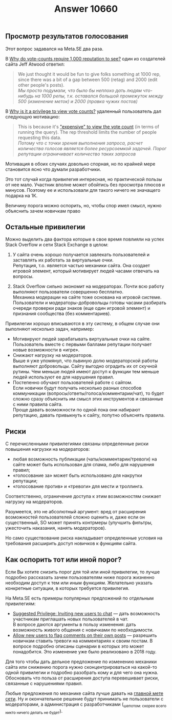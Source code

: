 ﻿---
title: "Answer 10660"
se.owner.user_id: 178556
se.owner.display_name: "default locale"
se.owner.link: "https://ru.meta.stackoverflow.com/users/178556/default-locale"
se.answer_id: 10660
se.question_id: 10659
se.post_type: answer
se.score: 12
se.is_accepted: True
---
<h2>Просмотр результатов голосования</h2>
<p>Этот вопрос задавался на Meta.SE два раза.</p>
<p>В <a href="https://meta.stackexchange.com/questions/37116/why-do-vote-counts-require-1-000-reputation-to-see">Why do vote-counts require 1,000 reputation to see?</a> один из создателей сайта Jeff Atwood ответил:</p>
<blockquote>
<p>We just thought it would be fun to give folks something at 1000 rep, since there was a bit of a gap between 500 (retag) and 2000 (edit other people's posts).<br />
<em>Мы просто подумали, что было бы неплохо дать людям что-нибудь на 1000 репы, т.к. оставался большой промежуток между 500 (изменение меток) и 2000 (правка чужих постов)</em></p>
</blockquote>
<p>В <a href="https://meta.stackexchange.com/questions/69852/why-is-it-a-privilege-to-view-vote-counts">Why is it a privilege to view vote counts?</a> удаленный пользователь дал следующую мотивацию:</p>
<blockquote>
<p>This is because it's <a href="https://meta.stackexchange.com/questions/747/show-total-votes-or-up-down-votes/1007#1007">&quot;expensive&quot; to view the vote count</a> (in terms of running the query). The rep threshold limits the number of people requesting this data.<br />
<em>Потому что с точки зрения выполнения запроса, расчет количества голосов является более ресурсоемкой задачей. Порог репутации ограничивает количество таких запросов</em></p>
</blockquote>
<p>Мотивация в обоих случаях довольно спорная, но по крайней мере становится ясно что думали разработчики.</p>
<p>Это тот случай когда привилегия интересная, но практической пользы от нее мало. Участник вполне может обойтись без просмотра плюсов и минусов. Поэтому ее и использовали для такого ничего не значащего подарка на 1К.</p>
<p>Величину порога можно оспорить, но, чтобы спор имел смысл, нужно объяснить зачем новичкам право</p>
<h2>Остальные привилегии</h2>
<p>Можно выделить два фактора которые в свое время повлияли на успех Stack Overflow и сети Stack Exchange в целом:</p>
<ol>
<li><p>У сайта очень хорошо получается завлекать пользователей и заставлять их работать за виртуальные очки.<br />
Репутация, т.о. является частью механики сайта. Она создает игровой элемент, который мотивирует людей часами отвечать на вопросы.</p>
</li>
<li><p>Stack Overflow сильно экономит на модераторах. Почти всю работу выполняют пользователи совершенно бесплатно.<br />
Механика модерации на сайте тоже основана на игровой системе. Пользователи и модераторы-добровольцы готовы часами разбирать очереди проверки ради знаков (еще один игровой элемент) и признания сообщества (без комментариев).</p>
</li>
</ol>
<p>Привилегии хорошо вписываются в эту систему, в общем случае они выполняют несколько задач, например:</p>
<ul>
<li>Мотивируют людей зарабатывать виртуальные очки на сайте.<br />
Пользователь вместе с первыми баллами репутации получает новые возможности в «игре».</li>
<li>Снижают нагрузку на модераторов.<br />
Выше я уже упомянул, что львиную долю модераторской работы выполняют добровольцы. Сайту выгодно оградить их от скучной рутины. Чем меньше людей имеют доступ к функции тем меньше людей используют ее для нарушения правил.</li>
<li>Постепенно обучают пользователей работе с сайтом.<br />
Если новички будут получать несколько разных способов коммуникации (вопросы/ответы/голоса/комментарии/чат), то будет сложно сразу объяснить им смысл этих инструментов и связанные с ними правила сайта.<br />
Проще давать возможности по одной пока они набирают репутацию, давать привыкнуть к сайту, попутно объяснять правила.</li>
</ul>
<h2>Риски</h2>
<p>С перечисленными привилегиями связаны определенные риски повышения нагрузки на модераторов:</p>
<ul>
<li>любая возможность публикации (чаты/комментарии/тревоги) на сайте может быть использован для спама, либо для нарушения правил;</li>
<li>«голосование за» может быть использовано для накрутки репутации;</li>
<li>«голосование против» и «тревоги» для мести и троллинга.</li>
</ul>
<p>Соответственно, ограничение доступа к этим возможностям снижает нагрузку на модераторов.</p>
<p>Разумеется, это не абсолютный аргумент: вред от расширения возможностей пользователей сложно оценить и, даже если он существенный, SO может принять контрмеры (улучшить фильтры, ужесточить наказания, нанять модераторов).</p>
<p>Но само существование риска накладывает определенные условия на требования расширить доступ новичков к функциям сайта.</p>
<h2>Как оспорить тот или иной порог?</h2>
<p>Если Вы хотите снизить порог для той или иной привилегии, то лучше подробно рассказать зачем пользователям ниже порога жизненно необходим доступ к тем или иным функциям. Желательно указать конкретные ситуации, в которых требуется привилегия.</p>
<p>На Meta.SE есть примеры популярных предложений по отдельным привилегиям:</p>
<ul>
<li><a href="https://meta.stackexchange.com/questions/277652/suggested-privilege-inviting-new-users-to-chat">Suggested Privilege: Inviting new users to chat</a> — дать возможность участникам приглашать новых пользователей в чат.<br />
В вопросе даются аргументы в пользу изменения: дать возможность живого общения с новичками по необходимости.</li>
<li><a href="https://meta.stackexchange.com/questions/311459/allow-new-users-to-flag-comments-on-their-own-posts">Allow new users to flag comments on their own posts</a> — разрешить новичкам ставить тревоги на комментариях к своим постам.
В вопросе подробно описаны сценарии в которых это может понадобится. Это изменение уже было реализовано в 2018 году.</li>
</ul>
<p>Для того чтобы дать дельное предложение по изменению механики сайта или снижению порога нужно сконцентрироваться на какой-то одной привилегии и подробно разобрать кому и для чего она нужна. Обосновать что польза от расширения доступа перевешивает риски, связанные с нарушениями правил.</p>
<p>Любые предложения по механике сайта лучше давать на <a href="https://meta.stackexchange.com/">главной мете сети</a>. Ну и окончательное решение будут принимать не пользователи с модераторами, а администрация с разработчиками (<sub>шепотом: скорее всего никто ничего делать не будет</sub>).</p>
